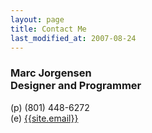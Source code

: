 ```yaml
---
layout: page
title: Contact Me
last_modified_at: 2007-08-24
---
```

### Marc Jorgensen <br> Designer and Programmer
  
(p) (801) 448-6272  
(e) [{{site.email}}](mailto:{{site.email}})